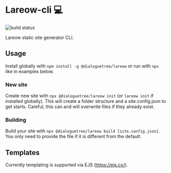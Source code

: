 # Lareow-cli :computer:
![build status](https://travis-ci.com/dialogue-tree/lareow-cli.svg?branch=master)

Lareow static site generator CLI.

## Usage

Install globally with `npm install -g @dialoguetree/lareow` or run with `npx` like in examples below.

### New site
Create new site with `npx @dialoguetree/lareow init` (or `lareow init` if installed globally). This will create a folder structure and a site.config.json to get starts. Careful, this can and will overwrite files if they already exist.

### Building
Build your site with `npx @dialoguetree/lareow build [site.config.json]`. You only need to provide the file if it is different from the default.

## Templates
Currently templating is supported via EJS (https://ejs.co/).


